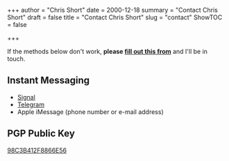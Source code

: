 +++
author = "Chris Short"
date = 2000-12-18
summary = "Contact Chris Short"
draft = false
title = "Contact Chris Short"
slug = "contact"
ShowTOC = false

+++

If the methods below don't work, **please [fill out this from](https://forms.gle/Y4Z8yeMRFK6ME5fz7)** and I'll be in touch.

## Instant Messaging

* [Signal](https://signal.me/#eu/u5Q8-Afgdo9Ytu46c53tpUAbEHOfI2PlrGcQSdg-FkzBR43NajFPFrReCg95icba)
* [Telegram](https://t.me/ChrisShort)
* Apple iMessage (phone number or e-mail address)

## PGP Public Key

[98C3B412F8866E56](https://keys.openpgp.org/search?q=98C3B412F8866E56)
